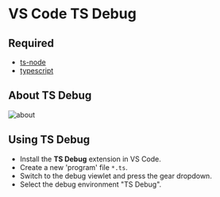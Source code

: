 # VS Code TS Debug

## Required

- [ts-node](https://github.com/TypeStrong/ts-node)
- [typescript](https://github.com/Microsoft/TypeScript)

## About TS Debug

![about](https://github.com/hagishi/vscode-ts-debug/raw/master/image/step.gif)

## Using TS Debug

- Install the **TS Debug** extension in VS Code.
- Create a new 'program' file `*.ts`.
- Switch to the debug viewlet and press the gear dropdown.
- Select the debug environment "TS Debug".
